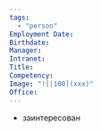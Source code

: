```yaml
---
tags:
  - "person"
Employment Date:
Birthdate:
Manager:
Intranet:
Title:
Competency:
Image: "![|100](xxx)"
Office:
---
```

- заинтересован